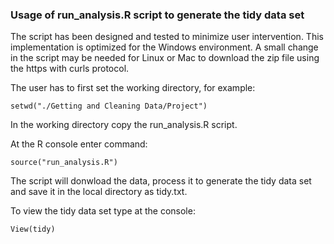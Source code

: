 ### Usage of run_analysis.R script to generate the tidy data set  

The script has been designed and tested to minimize user intervention. This implementation is optimized for the Windows environment. A small change in the script may be needed for Linux or Mac to download the zip file using the https with curls protocol.

The user has to first set the working directory, for example:

`setwd("./Getting and Cleaning Data/Project")`

In the working directory copy the run_analysis.R script.

At the R console enter command:

`source("run_analysis.R")`

The script will donwload the data, process it to generate the tidy data set and save it in the local directory as tidy.txt. 

To view the tidy data set type at the console:

`View(tidy)`


